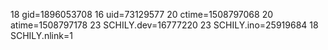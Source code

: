 18 gid=1896053708
16 uid=73129577
20 ctime=1508797068
20 atime=1508797178
23 SCHILY.dev=16777220
23 SCHILY.ino=25919684
18 SCHILY.nlink=1
